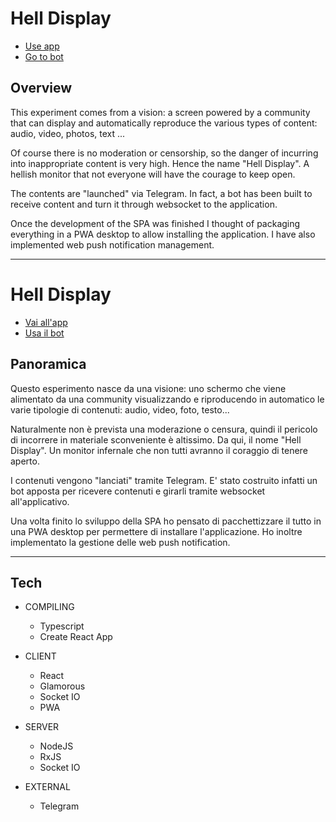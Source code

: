 # Hell Display #

- [Use app](https://hell.vijon.it/)
- [Go to bot](https://telegram.me/HellDisplayBot)

## Overview ##

This experiment comes from a vision: a screen powered by a community that can display and automatically reproduce the various types of content: audio, video, photos, text ...

Of course there is no moderation or censorship, so the danger of incurring into inappropriate content is very high. 
Hence the name "Hell Display". A hellish monitor that not everyone will have the courage to keep open.

The contents are "launched" via Telegram. In fact, a bot has been built to receive content and turn it through websocket to the application.

Once the development of the SPA was finished I thought of packaging everything in a PWA desktop to allow installing the application. I have also implemented web push notification management.

***

# Hell Display #

- [Vai all'app](https://hell.vijon.it/)
- [Usa il bot](https://telegram.me/HellDisplayBot)

## Panoramica ##

Questo esperimento nasce da una visione: uno schermo che viene alimentato da una community visualizzando e riproducendo in automatico le varie tipologie di contenuti: audio, video, foto, testo...

Naturalmente non è prevista una moderazione o censura, quindi il pericolo di incorrere in materiale sconveniente è altissimo.
Da qui, il nome "Hell Display". Un monitor infernale che non tutti avranno il coraggio di tenere aperto.

I contenuti vengono "lanciati" tramite Telegram. E' stato costruito infatti un bot apposta per ricevere contenuti e girarli tramite websocket all'applicativo.

Una volta finito lo sviluppo della SPA ho pensato di pacchettizzare il tutto in una PWA desktop per permettere di installare l'applicazione. Ho inoltre implementato la gestione delle web push notification.

***
## Tech ##

* COMPILING  
  * Typescript
  * Create React App

* CLIENT 
  * React
  * Glamorous
  * Socket IO
  * PWA

* SERVER 
  * NodeJS
  * RxJS
  * Socket IO

* EXTERNAL  
  * Telegram
